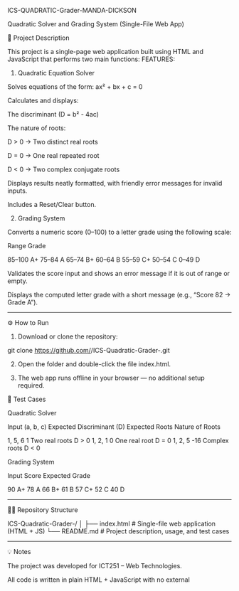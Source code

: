 ICS-QUADRATIC-Grader-MANDA-DICKSON

Quadratic Solver and Grading System (Single-File Web App)

📝 Project Description

This project is a single-page web application built using HTML and JavaScript that performs two main functions:
FEATURES:
1. Quadratic Equation Solver

Solves equations of the form: ax² + bx + c = 0

Calculates and displays:

The discriminant (D = b² - 4ac)

The nature of roots:

D > 0 → Two distinct real roots

D = 0 → One real repeated root

D < 0 → Two complex conjugate roots



Displays results neatly formatted, with friendly error messages for invalid inputs.

Includes a Reset/Clear button.



2. Grading System

Converts a numeric score (0–100) to a letter grade using the following scale:

Range	Grade

85–100	A+
75–84	A
65–74	B+
60–64	B
55–59	C+
50–54	C
0–49	D


Validates the score input and shows an error message if it is out of range or empty.

Displays the computed letter grade with a short message (e.g., “Score 82 → Grade A”).





---

⚙️ How to Run

1. Download or clone the repository:

git clone https://github.com/<your-username>/ICS-Quadratic-Grader-<Surname-Firstname>.git


2. Open the folder and double-click the file index.html.


3. The web app runs offline in your browser — no additional setup required.

🧪 Test Cases

Quadratic Solver

Input (a, b, c)	Expected Discriminant (D)	Expected Roots	Nature of Roots

1, 5, 6	1	Two real roots	D > 0
1, 2, 1	0	One real root	D = 0
1, 2, 5	-16	Complex roots	D < 0


Grading System

Input Score	Expected Grade

90	A+
78	A
66	B+
61	B
57	C+
52	C
40	D



---

🧑‍💻 Repository Structure

ICS-Quadratic-Grader-<Surname-Firstname>/
│
├── index.html      # Single-file web application (HTML + JS)
└── README.md       # Project description, usage, and test cases


---

💡 Notes

The project was developed for ICT251 – Web Technologies.

All code is written in plain HTML + JavaScript with no external 
